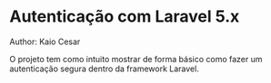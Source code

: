 # Autenticação com Laravel 5.x

Author: Kaio Cesar

O projeto tem como intuito mostrar de forma básico como fazer um autenticação segura dentro da framework Laravel.

